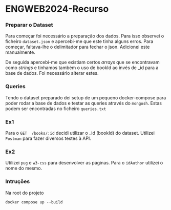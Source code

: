 # ENGWEB2024-Recurso

### Preparar o Dataset

Para começar foi necessário a preparação dos dados. Para isso observei o ficheiro `dataset.json` e apercebi-me que este tinha alguns erros.
Para começar, faltava-lhe o delimitador para fechar o json. Adicionei este manualmente.

De seguida apercebi-me que existiam certos _arrays_ que se encontravam como _strings_ e tinhamos também o uso de bookId ao invés de _id para a base de dados. Foi necessário alterar estes.

### Queries

Tendo o dataset preparado dei setup de um pequeno docker-compose para poder rodar a base de dados e testar as queries através do `mongosh`.
Estas podem ser encontradas no ficheiro `queries.txt`

### Ex1

Para o `GET  /books/:id` decidi utilizar o _id (bookId) do dataset.
Utilizei `Postman` para fazer diversos testes à API.

### Ex2

Utilizei `pug` e `w3-css` para desenvolver as páginas.
Para o `idAuthor` utilizei o nome do mesmo. 

### Intruções

Na root do projeto
```
docker compose up --build
```


